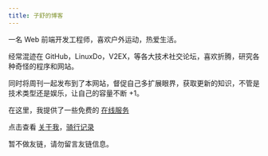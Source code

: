 ```yaml
---
title: 子舒的博客
---
```


一名 Web 前端开发工程师，喜欢户外运动，热爱生活。

经常混迹在 GitHub，LinuxDo，V2EX，等各大技术社交论坛，喜欢折腾，研究各种奇怪的程序和网站。

同时将周刊一起发布到了本网站，督促自己多扩展眼界，获取更新的知识，不管是技术类型还是娱乐，让自己的容量不断 +1。

在这里，我提供了一些免费的 [在线服务](/serve/)

点击查看 [关于我](/about/)，[骑行记录](/riding/)

暂不做友链，请勿留言友链信息。
